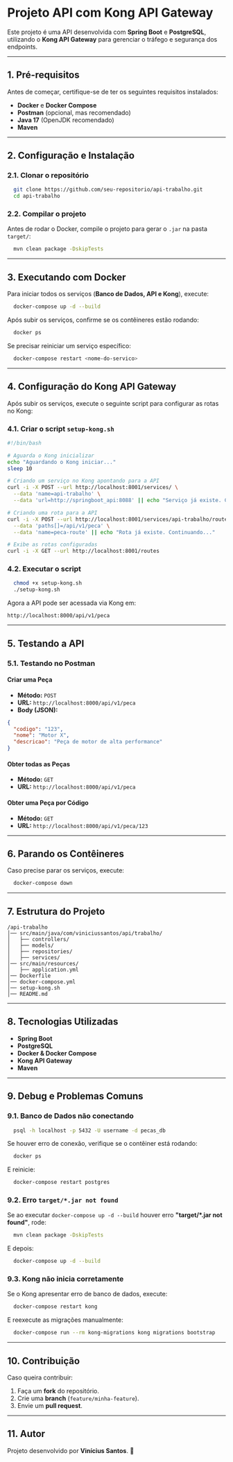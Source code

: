 # Projeto API com Kong API Gateway

Este projeto é uma API desenvolvida com **Spring Boot** e **PostgreSQL**, utilizando o **Kong API Gateway** para gerenciar o tráfego e segurança dos endpoints.

---

## **1. Pré-requisitos**

Antes de começar, certifique-se de ter os seguintes requisitos instalados:

- **Docker** e **Docker Compose**
- **Postman** (opcional, mas recomendado)
- **Java 17** (OpenJDK recomendado)
- **Maven**

---

## **2. Configuração e Instalação**

### **2.1. Clonar o repositório**
```sh
  git clone https://github.com/seu-repositorio/api-trabalho.git
  cd api-trabalho
```

### **2.2. Compilar o projeto**
Antes de rodar o Docker, compile o projeto para gerar o `.jar` na pasta `target/`:
```sh
  mvn clean package -DskipTests
```

---

## **3. Executando com Docker**

Para iniciar todos os serviços (**Banco de Dados, API e Kong**), execute:
```sh
  docker-compose up -d --build
```

Após subir os serviços, confirme se os contêineres estão rodando:
```sh
  docker ps
```

Se precisar reiniciar um serviço específico:
```sh
  docker-compose restart <nome-do-servico>
```

---

## **4. Configuração do Kong API Gateway**

Após subir os serviços, execute o seguinte script para configurar as rotas no Kong:

### **4.1. Criar o script `setup-kong.sh`**
```sh
#!/bin/bash

# Aguarda o Kong inicializar
echo "Aguardando o Kong iniciar..."
sleep 10

# Criando um serviço no Kong apontando para a API
curl -i -X POST --url http://localhost:8001/services/ \
  --data 'name=api-trabalho' \
  --data 'url=http://springboot_api:8088' || echo "Serviço já existe. Continuando..."

# Criando uma rota para a API
curl -i -X POST --url http://localhost:8001/services/api-trabalho/routes \
  --data 'paths[]=/api/v1/peca' \
  --data 'name=peca-route' || echo "Rota já existe. Continuando..."

# Exibe as rotas configuradas
curl -i -X GET --url http://localhost:8001/routes
```

### **4.2. Executar o script**
```sh
  chmod +x setup-kong.sh
  ./setup-kong.sh
```

Agora a API pode ser acessada via Kong em:
```
http://localhost:8000/api/v1/peca
```

---

## **5. Testando a API**

### **5.1. Testando no Postman**

#### **Criar uma Peça**
- **Método:** `POST`
- **URL:** `http://localhost:8000/api/v1/peca`
- **Body (JSON):**
```json
{
  "codigo": "123",
  "nome": "Motor X",
  "descricao": "Peça de motor de alta performance"
}
```

#### **Obter todas as Peças**
- **Método:** `GET`
- **URL:** `http://localhost:8000/api/v1/peca`

#### **Obter uma Peça por Código**
- **Método:** `GET`
- **URL:** `http://localhost:8000/api/v1/peca/123`

---

## **6. Parando os Contêineres**

Caso precise parar os serviços, execute:
```sh
  docker-compose down
```

---

## **7. Estrutura do Projeto**
```
/api-trabalho
│── src/main/java/com/viniciussantos/api/trabalho/
│   ├── controllers/
│   ├── models/
│   ├── repositories/
│   ├── services/
│── src/main/resources/
│   ├── application.yml
│── Dockerfile
│── docker-compose.yml
│── setup-kong.sh
│── README.md
```

---

## **8. Tecnologias Utilizadas**

- **Spring Boot**
- **PostgreSQL**
- **Docker & Docker Compose**
- **Kong API Gateway**
- **Maven**

---

## **9. Debug e Problemas Comuns**

### **9.1. Banco de Dados não conectando**
```sh
  psql -h localhost -p 5432 -U username -d pecas_db
```
Se houver erro de conexão, verifique se o contêiner está rodando:
```sh
  docker ps
```
E reinicie:
```sh
  docker-compose restart postgres
```

### **9.2. Erro `target/*.jar not found`**
Se ao executar `docker-compose up -d --build` houver erro **"target/*.jar not found"**, rode:
```sh
  mvn clean package -DskipTests
```
E depois:
```sh 
  docker-compose up -d --build
```

### **9.3. Kong não inicia corretamente**
Se o Kong apresentar erro de banco de dados, execute:
```sh
  docker-compose restart kong
```
E reexecute as migrações manualmente:
```sh
  docker-compose run --rm kong-migrations kong migrations bootstrap
```

---

## **10. Contribuição**

Caso queira contribuir:
1. Faça um **fork** do repositório.
2. Crie uma **branch** (`feature/minha-feature`).
3. Envie um **pull request**.

---

## **11. Autor**

Projeto desenvolvido por **Vinícius Santos**. 🚀

